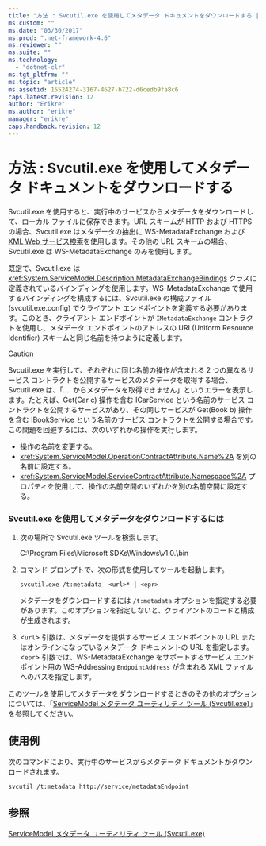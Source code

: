 ```yaml
---
title: "方法 : Svcutil.exe を使用してメタデータ ドキュメントをダウンロードする | Microsoft Docs"
ms.custom: ""
ms.date: "03/30/2017"
ms.prod: ".net-framework-4.6"
ms.reviewer: ""
ms.suite: ""
ms.technology: 
  - "dotnet-clr"
ms.tgt_pltfrm: ""
ms.topic: "article"
ms.assetid: 15524274-3167-4627-b722-d6cedb9fa8c6
caps.latest.revision: 12
author: "Erikre"
ms.author: "erikre"
manager: "erikre"
caps.handback.revision: 12
---
```

# 方法 : Svcutil.exe を使用してメタデータ ドキュメントをダウンロードする
Svcutil.exe を使用すると、実行中のサービスからメタデータをダウンロードして、ローカル ファイルに保存できます。URL スキームが HTTP および HTTPS の場合、Svcutil.exe はメタデータの抽出に WS\-MetadataExchange および [XML Web サービス検索](http://go.microsoft.com/fwlink/?LinkId=94950)を使用します。その他の URL スキームの場合、Svcutil.exe は WS\-MetadataExchange のみを使用します。  
  
 既定で、Svcutil.exe は <xref:System.ServiceModel.Description.MetadataExchangeBindings> クラスに定義されているバインディングを使用します。WS\-MetadataExchange で使用するバインディングを構成するには、Svcutil.exe の構成ファイル \(svcutil.exe.config\) でクライアント エンドポイントを定義する必要があります。このとき、クライアント エンドポイントが `IMetadataExchange` コントラクトを使用し、メタデータ エンドポイントのアドレスの URI \(Uniform Resource Identifier\) スキームと同じ名前を持つように定義します。  
  
> [!CAUTION]
>  Svcutil.exe を実行して、それぞれに同じ名前の操作が含まれる 2 つの異なるサービス コントラクトを公開するサービスのメタデータを取得する場合、Svcutil.exe は、「.... からメタデータを取得できません」というエラーを表示します。たとえば、Get\(Car c\) 操作を含む ICarService という名前のサービス コントラクトを公開するサービスがあり、その同じサービスが Get\(Book b\) 操作を含む IBookService という名前のサービス コントラクトを公開する場合です。この問題を回避するには、次のいずれかの操作を実行します。  
>   
>  -   操作の名前を変更する。  
> -   <xref:System.ServiceModel.OperationContractAttribute.Name%2A> を別の名前に設定する。  
> -   <xref:System.ServiceModel.ServiceContractAttribute.Namespace%2A> プロパティを使用して、操作の名前空間のいずれかを別の名前空間に設定する。  
  
### Svcutil.exe を使用してメタデータをダウンロードするには  
  
1.  次の場所で Svcutil.exe ツールを検索します。  
  
     C:\\Program Files\\Microsoft SDKs\\Windows\\v1.0.\\bin  
  
2.  コマンド プロンプトで、次の形式を使用してツールを起動します。  
  
    ```  
    svcutil.exe /t:metadata  <url>* | <epr>  
    ```  
  
     メタデータをダウンロードするには `/t:metadata` オプションを指定する必要があります。このオプションを指定しないと、クライアントのコードと構成が生成されます。  
  
3.  \<`url`\> 引数は、メタデータを提供するサービス エンドポイントの URL またはオンラインになっているメタデータ ドキュメントの URL を指定します。\<`epr`\> 引数では、WS\-MetadataExchange をサポートするサービス エンドポイント用の WS\-Addressing `EndpointAddress` が含まれる XML ファイルへのパスを指定します。  
  
 このツールを使用してメタデータをダウンロードするときのその他のオプションについては、「[ServiceModel メタデータ ユーティリティ ツール \(Svcutil.exe\)](../../../../docs/framework/wcf/servicemodel-metadata-utility-tool-svcutil-exe.md)」を参照してください。  
  
## 使用例  
 次のコマンドにより、実行中のサービスからメタデータ ドキュメントがダウンロードされます。  
  
```  
svcutil /t:metadata http://service/metadataEndpoint  
```  
  
## 参照  
 [ServiceModel メタデータ ユーティリティ ツール \(Svcutil.exe\)](../../../../docs/framework/wcf/servicemodel-metadata-utility-tool-svcutil-exe.md)